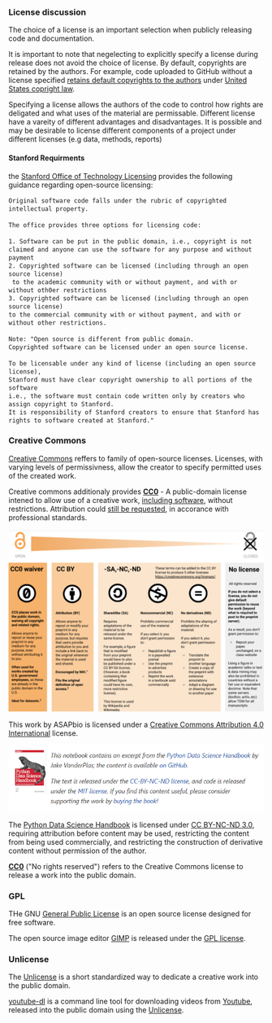 
### License discussion

The choice of a license is an important selection when publicly releasing code and documentation.

It is important to note that negelecting to explicitly specify a license during release does not avoid the choice of license. By default,  copyrights are retained by the authors.
For example, code uploaded to GitHub without a license specified [retains default copyrights to the authors](https://docs.github.com/en/repositories/managing-your-repositorys-settings-and-features/customizing-your-repository/licensing-a-repository)  under [United States copright law](https://www.uspto.gov/ip-policy/copyright-policy/copyright-basics).


Specifying a license allows the authors of the code to control  how rights are deligated and what uses of the material are permissable.
Different license have a vareity of different advantages and disadvantages.
It is possible and may be desirable to license different components of a project under different licenses (e.g data, methods, reports)


#### Stanford Requirments

the [Stanford Office of Technology Licensing](https://otl.stanford.edu/software) provides the following guidance regarding open-source licensing:

```
Original software code falls under the rubric of copyrighted intellectual property.

The office provides three options for licensing code:

1. Software can be put in the public domain, i.e., copyright is not claimed and anyone can use the software for any purpose and without payment
2. Copyrighted software can be licensed (including through an open source license)
 to the academic community with or without payment, and with or without oth0er restrictions
3. Copyrighted software can be licensed (including through an open source license) 
to the commercial community with or without payment, and with or without other restrictions.

Note: "Open source is different from public domain. 
Copyrighted software can be licensed under an open source license.

To be licensable under any kind of license (including an open source license), 
Stanford must have clear copyright ownership to all portions of the software 
i.e., the software must contain code written only by creators who assign copyright to Stanford. 
It is responsibility of Stanford creators to ensure that Stanford has rights to software created at Stanford."
```



###


### Creative Commons

[Creative Commons](https://creativecommons.org/share-your-work/cclicenses/https://creativecommons.org/share-your-work/cclicenses/) reffers to  family of open-source licenses. 
Licenses, with varying levels of permissivness, allow the creator to specify permitted uses of the created work.

Creative commons additionaly provides [**CC0**](https://creativecommons.org/publicdomain/zero/1.0/legalcode.txt) - A public-domain license intened to allow use of a creative work, [including software](https://wiki.creativecommons.org/wiki/CC0_FAQ#May_I_apply_CC0_to_computer_software.3F_If_so.2C_is_there_a_recommended_implementation.3F), without restrictions. Attribution could [still be requested](https://wiki.creativecommons.org/wiki/CC0_FAQ#Does_CC0_require_others_who_use_my_work_to_give_me_attribution.3F), in accorance with professional standards.




![Chart of Creative Commons licenses from ASPbio.org ](license_info\cclicenses_aspbio_org.PNG)

This work by ASAPbio is licensed under a [Creative Commons Attribution 4.0 International](http://creativecommons.org/licenses/by/4.0/) license.

![Python Data Science Handbook](license_info/jakevdp_handbook.PNG)

The [Python Data Science Handbook](https://jakevdp.github.io/PythonDataScienceHandbook/)
 is licensed under
[CC BY-NC-ND 3.0](https://creativecommons.org/licenses/by-nc-nd/3.0/us/legalcode),
requiring attribution before content may be used, restricting the content from being used commercially, and restricting the construction of derivative content without permission of the author.

[**CC0**](https://creativecommons.org/public-domain/cc0/) ("No rights reserved") refers to the Creative Commons license to release a work into the public domain.


### GPL

THe GNU [General Public License](https://www.gnu.org/licenses/gpl-3.0.en.html) is an open source license designed for free software.

The open source image editor [GIMP](https://www.gimp.org/) is released under the [GPL license](https://gitlab.gnome.org/GNOME/gimp/-/blob/master/LICENSE).

### Unlicense

The [Unlicense]() is a short standardized way to dedicate a creative work into the public domain.


[youtube-dl](https://github.com/ytdl-org/youtube-dl) is a command line tool for downloading videos from [Youtube](youtube.com), released into the public domain using the [Unlicense](https://github.com/ytdl-org/youtube-dl/blob/master/LICENSE).

